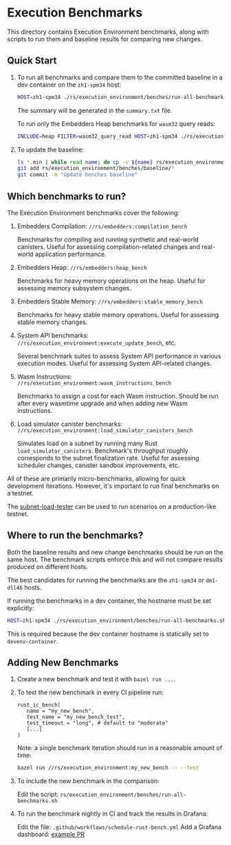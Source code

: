 Execution Benchmarks
====================

This directory contains Execution Environment benchmarks, along with scripts
to run them and baseline results for comparing new changes.

Quick Start
-----------

1. To run all benchmarks and compare them to the committed baseline
   in a dev container on the `zh1-spm34` host:

   ```sh
   HOST=zh1-spm34 ./rs/execution_environment/benches/run-all-benchmarks.sh | tee summary.txt
   ```

   The summary will be generated in the `summary.txt` file.

   To run only the Embedders Heap benchmarks for `wasm32` query reads:

   ```sh
   INCLUDE=heap FILTER=wasm32_query_read HOST=zh1-spm34 ./rs/execution_environment/benches/run-all-benchmarks.sh
   ```

2. To update the baseline:

   ```sh
   ls *.min | while read name; do cp -v ${name} rs/execution_environment/benches/baseline/${name%@*.min}.min; done
   git add rs/execution_environment/benches/baseline/*
   git commit -m "Update benches baseline"
   ```

Which benchmarks to run?
------------------------

The Execution Environment benchmarks cover the following:

1. Embedders Compilation: `//rs/embedders:compilation_bench`

   Benchmarks for compiling and running synthetic and real-world canisters.
   Useful for assessing compilation-related changes and real-world application performance.

2. Embedders Heap: `//rs/embedders:heap_bench`

   Benchmarks for heavy memory operations on the heap.
   Useful for assessing memory subsystem changes.

3. Embedders Stable Memory: `//rs/embedders:stable_memory_bench`

   Benchmarks for heavy stable memory operations.
   Useful for assessing stable memory changes.

4. System API benchmarks: `//rs/execution_environment:execute_update_bench`, etc.

   Several benchmark suites to assess System API performance in various execution modes.
   Useful for assessing System API-related changes.

5. Wasm Instructions: `//rs/execution_environment:wasm_instructions_bench`

   Benchmarks to assign a cost for each Wasm instruction.
   Should be run after every wasmtime upgrade and when adding new Wasm instructions.

6. Load simulator canister benchmarks: `//rs/execution_environment:load_simulator_canisters_bench`

   Simulates load on a subnet by running many Rust `load_simulator_canister`s.
   Benchmark's throughput roughly corresponds to the subnet finalization rate.
   Useful for assessing scheduler changes, canister sandbox improvements, etc.

All of these are primarily micro-benchmarks, allowing for quick development iterations.
However, it's important to run final benchmarks on a testnet.

The [subnet-load-tester](https://github.com/dfinity/subnet-load-tester) can be used
to run scenarios on a production-like testnet.

Where to run the benchmarks?
----------------------------

Both the baseline results and new change benchmarks should be run on the same host.
The benchmark scripts enforce this and will not compare results produced on
different hosts.

The best candidates for running the benchmarks are the `zh1-spm34` or `dm1-dll46` hosts.

If running the benchmarks in a dev container, the hostname must be set explicitly:

   ```sh
   HOST=zh1-spm34 ./rs/execution_environment/benches/run-all-benchmarks.sh | tee summary.txt
   ```

This is required because the dev container hostname is statically set
to `devenv-container`.

Adding New Benchmarks
---------------------

1. Create a new benchmark and test it with `bazel run ...`.

2. To test the new benchmark in every CI pipeline run:

   ```Starlark
   rust_ic_bench(
      name = "my_new_bench",
      test_name = "my_new_bench_test",
      test_timeout = "long", # default to "moderate"
      [...]
   )
   ```

   Note: a single benchmark iteration should run in a reasonable amount of time:

   ```sh
   bazel run //rs/execution_environment:my_new_bench -- --test
   ```

3. To include the new benchmark in the comparison:

   Edit the script: `rs/execution_environment/benches/run-all-benchmarks.sh`

4. To run the benchmark nightly in CI and track the results in Grafana:

   Edit the file: `.github/workflows/schedule-rust-bench.yml`
   Add a Grafana dashboard: [example PR](https://github.com/dfinity-ops/k8s/pull/1100)
